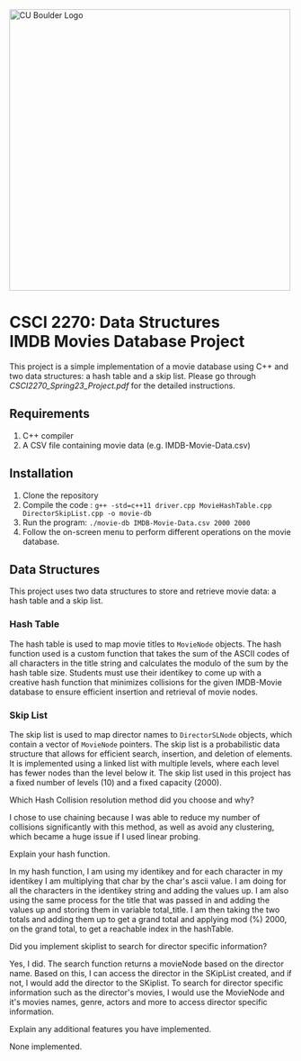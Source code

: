 <img src="https://www.colorado.edu/cs/profiles/express/themes/ucb/images/cu-boulder-logo-text-black.svg" alt="CU Boulder Logo" width="500">

# CSCI 2270: Data Structures <br/> IMDB Movies Database Project

This project is a simple implementation of a movie database using C++ and two data structures: a hash table and a skip list. Please go through *CSCI2270_Spring23_Project.pdf* for the detailed instructions.

## Requirements

1. C++ compiler 
2. A CSV file containing movie data (e.g. IMDB-Movie-Data.csv)

## Installation

1. Clone the repository
2. Compile the code : `g++ -std=c++11 driver.cpp MovieHashTable.cpp DirectorSkipList.cpp -o movie-db`
3. Run the program: `./movie-db IMDB-Movie-Data.csv 2000 2000`
4. Follow the on-screen menu to perform different operations on the movie database.

## Data Structures

This project uses two data structures to store and retrieve movie data: a hash table and a skip list.

### Hash Table
The hash table is used to map movie titles to `MovieNode` objects. 
The hash function used is a custom function that takes the sum of the ASCII codes of all characters in the title string and calculates the modulo of the sum by the hash table size. Students must use their identikey to come up with a creative hash function that minimizes collisions
for the given IMDB-Movie database to ensure efficient insertion and retrieval of movie nodes.

### Skip List
The skip list is used to map director names to `DirectorSLNode` objects, which contain a vector of `MovieNode` pointers. The skip list is a probabilistic data structure that allows for efficient search, insertion, and deletion of elements. It is implemented using a linked list with multiple levels, where each level has fewer nodes than the level below it. The skip list used in this project has a fixed number of levels (10) and a fixed capacity (2000).



Which Hash Collision resolution method did you choose and why?

I chose to use chaining because I was able to reduce my number of collisions significantly with this method, as well as avoid any clustering, which became a huge issue if I used linear probing. 

Explain your hash function.

In my hash function, I am using my identikey and for each character in my identikey I am multiplying that char by the char's ascii value. I am doing for all the characters in the identikey string and adding the values up. I am also using the same process  for the title that was passed in and adding the values up and storing them in variable total_title. I am then taking the two totals and adding them up to get a grand total and applying mod (%) 2000, on the grand total, to get a reachable index in the hashTable. 

Did you implement skiplist to search for director specific information?

Yes, I did. The search function returns a movieNode based on the director name. Based on this, I can access the director in the SKipList created, and if not, I would add the director to the SKiplist. To search for director specific information such as the director's movies, I would use the MovieNode and it's movies names, genre, actors and more to access director specific information.

Explain any additional features you have implemented.

None implemented.

